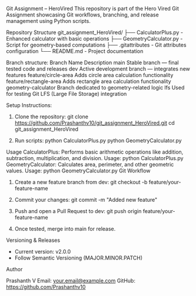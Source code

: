 Git Assignment – HeroVired
This repository is part of the Hero Vired Git Assignment showcasing Git workflows, branching, and release management using Python scripts.

Repository Structure
git_assignment_HeroVired/
├── CalculatorPlus.py       - Enhanced calculator with basic operations
├── GeometryCalculator.py   - Script for geometry-based computations
├── .gitattributes          - Git attributes configuration
└── README.md               - Project documentation

Branch structure:
Branch Name	Description
main	                     Stable branch — final tested code and releases
dev	                     Active development branch — integrates new features
feature/circle-area	      Adds circle area calculation functionality
feature/rectangle-area	   Adds rectangle area calculation functionality
geometry-calculator	      Branch dedicated to geometry-related logic
lfs	                     Used for testing Git LFS (Large File Storage) integration

Setup Instructions:
1. Clone the repository:
   git clone https://github.com/Prashanthv10/git_assignment_HeroVired.git
   cd git_assignment_HeroVired

2. Run scripts:
   python CalculatorPlus.py
   python GeometryCalculator.py

Usage
CalculatorPlus: Performs basic arithmetic operations like addition, subtraction, multiplication, and division.
Usage: python CalculatorPlus.py
GeometryCalculator: Calculates area, perimeter, and other geometric values.
Usage: python GeometryCalculator.py
Git Workflow

1. Create a new feature branch from dev:
   git checkout -b feature/your-feature-name

2. Commit your changes:
   git commit -m "Added new feature"

3. Push and open a Pull Request to dev:
   git push origin feature/your-feature-name

4. Once tested, merge into main for release.

Versioning & Releases

- Current version: v2.0.0
- Follow Semantic Versioning (MAJOR.MINOR.PATCH)


Author

Prashanth V
Email: your.email@example.com
GitHub: https://github.com/Prashanthv10


